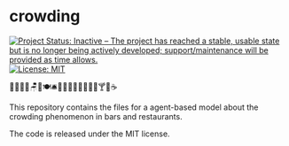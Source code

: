 # crowding

<!-- badges: start -->
[![Project Status: Inactive – The project has reached a stable, usable state but is no longer being actively developed; support/maintenance will be provided as time allows.](https://www.repostatus.org/badges/latest/inactive.svg)](https://www.repostatus.org/#inactive)
[![License:
MIT](https://img.shields.io/badge/license-MIT-green)](https://choosealicense.com/licenses/mit/)
<!-- badges: end -->

🙋‍♂️🙋‍♀️🪑🤵🍽️🛎️🥗🍝🍔🍟🍕🌮🍜🍷🍸🍹☕

This repository contains the files for a agent-based model about the crowding phenomenon in bars and restaurants.

The code is released under the MIT license. 
